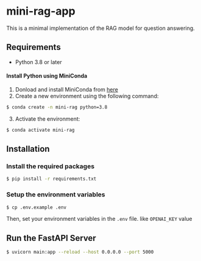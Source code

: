 # mini-rag-app

This is a minimal implementation of the RAG model for question answering.



## Requirements
- Python 3.8 or later

#### Install Python using MiniConda
1) Donload and install MiniConda from [here](https://docs.anaconda.com/free/miniconda/index.html)
2) Create a new environment using the following command:
```bash
$ conda create -n mini-rag python=3.8
```
3) Activate the environment:
```bash
$ conda activate mini-rag
```


## Installation

### Install the required packages
```bash
$ pip install -r requirements.txt
```

### Setup the environment variables
```bash
$ cp .env.example .env
```
Then, set your environment variables in the `.env` file. like `OPENAI_KEY` value


## Run the FastAPI Server

```bash
$ uvicorn main:app --reload --host 0.0.0.0 --port 5000
```
